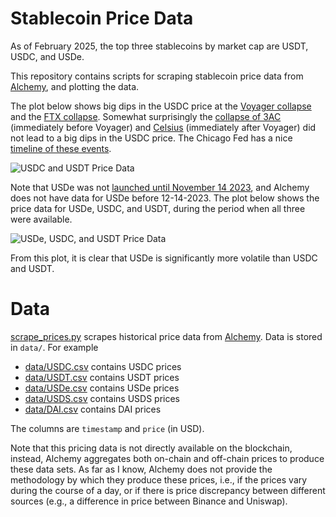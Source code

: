 # Stablecoin Price Data

As of February 2025, the top three stablecoins by market cap are USDT, USDC, and USDe.

This repository contains scripts for scraping stablecoin price data from [Alchemy](https://docs.alchemy.com/reference/get-historical-token-prices), and plotting the data.

The plot below shows big dips in the USDC price at the [Voyager collapse](https://www.coindesk.com/layer2/2022/07/12/behind-voyagers-fall-crypto-broker-acted-like-a-bank-went-bankrupt) and the [FTX collapse](https://www.forbes.com/sites/forbesstaff/article/the-fall-of-ftx/).  Somewhat surprisingly the [collapse of 3AC](https://cointelegraph.com/news/3ac-a-10b-hedge-fund-gone-bust-with-founders-on-the-run) (immediately before Voyager) and [Celsius](https://www.coindesk.com/markets/2022/07/15/the-fall-of-celsius-network-a-timeline-of-the-crypto-lenders-descent-into-insolvency) (immediately after Voyager) did not lead to a big dips in the USDC price.  The Chicago Fed has a nice [timeline of these events](https://www.chicagofed.org/publications/chicago-fed-letter/2023/479).

![USDC and USDT Price Data](figures/USDC-USDT.png)

Note that USDe was not [launched until November 14 2023](https://etherscan.io/tx/0xc8119dfca3e004587af37affd06ff7e73bfe47035147c1d478a17daa71dcfcc6), and Alchemy does not have data for USDe 
before 12-14-2023.  The plot below shows the price data for USDe, USDC, and USDT, during the period when all three were available.

![USDe, USDC, and USDT Price Data](figures/USDe-USDC-USDT.png)

From this plot, it is clear that USDe is significantly more volatile than USDC and USDT.

# Data

[scrape_prices.py](scrape_prices.py) scrapes historical price data from [Alchemy](https://docs.alchemy.com/reference/get-historical-token-prices).  Data is stored in `data/`.  For example

* [data/USDC.csv](data/USDC.csv) contains USDC prices
* [data/USDT.csv](data/USDT.csv) contains USDT prices
* [data/USDe.csv](data/USDe.csv) contains USDe prices
* [data/USDS.csv](data/USDS.csv) contains USDS prices
* [data/DAI.csv](data/DAI.csv) contains DAI prices

The columns are `timestamp` and `price` (in USD).  

Note that this pricing data is not directly available on the blockchain, instead, Alchemy aggregates both on-chain and off-chain prices to produce these data sets.  As far as I know, Alchemy does not provide the methodology by which they produce these prices, i.e., if the prices vary during the course of a day, or if there is price discrepancy between different sources (e.g., a difference in price between Binance and Uniswap).

